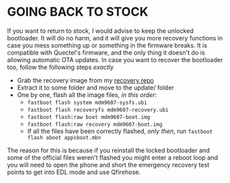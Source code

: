 # GOING BACK TO STOCK

If you want to return to stock, I would advise to keep the unlocked bootloader. It will do no harm, and it will give you more recovery functions in case you mess something up or something in the firmware breaks. It is compatible with Quectel's firmware, and the only thing it doesn't do is allowing automatic OTA updates. In case you want to recover the bootloader too, follow the following steps _exactly_
  * Grab the recovery image from my [recovery repo](https://github.com/Biktorgj/quectel_eg25_recovery)
  * Extract it to some folder and move to the update/ folder
  * One by one, flash all the image files, *in this order*:
    - `fastboot flash system mdm9607-sysfs.ubi`
    - `fastboot flash recoveryfs mdm9607-recovery.ubi`
    - `fastboot flash:raw boot mdm9607-boot.img`
    - `fastboot flash:raw recovery mdm9607-boot.img`
    - If all the files have been correctly flashed, *only then*, run `fastboot flash aboot appsboot.mbn`

The reason for this is because if you reinstall the locked bootloader and some of the official files weren't flashed you might enter a reboot loop and you will need to open the phone and short the emergency recovery test points to get into EDL mode and use Qfirehose.
